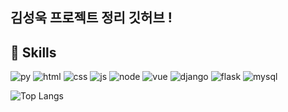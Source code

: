 ## 김성욱 프로젝트 정리 깃허브 !

## 🚀 Skills

![py](https://img.shields.io/badge/Python-3776AB?style=for-the-badge&logo=python&logoColor=white) ![html](https://img.shields.io/badge/HTML-239120?style=for-the-badge&logo=html5&logoColor=white) ![css](https://img.shields.io/badge/CSS-239120?&style=for-the-badge&logo=css3&logoColor=white) ![js](https://img.shields.io/badge/JavaScript-F7DF1E?style=for-the-badge&logo=JavaScript&logoColor=white) ![node](https://img.shields.io/badge/Node.js-43853D?style=for-the-badge&logo=node.js&logoColor=white) ![vue](https://img.shields.io/badge/Vue.js-35495E?style=for-the-badge&logo=vue.js&logoColor=4FC08D) ![django](https://img.shields.io/badge/Django-092E20?style=for-the-badge&logo=django&logoColor=white) ![flask](	https://img.shields.io/badge/Flask-000000?style=for-the-badge&logo=flask&logoColor=white) ![mysql](https://img.shields.io/badge/MySQL-00000F?style=for-the-badge&logo=mysql&logoColor=white)




![Top Langs](https://github-readme-stats.vercel.app/api/top-langs/?username=seonguk0893&hide_progress=true)

<!--
**seonguk0893/seonguk0893** is a ✨ _special_ ✨ repository because its `README.md` (this file) appears on your GitHub profile.

Here are some ideas to get you started:

- 🔭 I’m currently working on ...
- 🌱 I’m currently learning ...
- 👯 I’m looking to collaborate on ...
- 🤔 I’m looking for help with ...
- 💬 Ask me about ...
- 📫 How to reach me: ...
- 😄 Pronouns: ...
- ⚡ Fun fact: ...
-->
